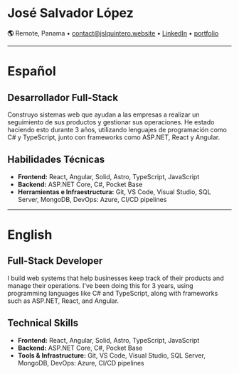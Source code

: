 # José Salvador López

**🌎** Remote, Panama
• contact@jslquintero.website • [LinkedIn](https://linkedin.com/in/jslquintero) •  [portfolio](https://jslquintero.website)  

---

# Español

## Desarrollador Full-Stack

Construyo sistemas web que ayudan a las empresas a realizar un seguimiento de sus productos y gestionar sus operaciones. He estado haciendo esto durante 3 años, utilizando lenguajes de programación como C# y TypeScript, junto con frameworks como ASP.NET, React y Angular.

## Habilidades Técnicas

- **Frontend:** React, Angular, Solid, Astro, TypeScript, JavaScript
- **Backend:** ASP.NET Core, C#, Pocket Base
- **Herramientas e Infraestructura:** Git, VS Code, Visual Studio, SQL Server, MongoDB, DevOps: Azure, CI/CD pipelines

---

# English

## Full-Stack Developer

I build web systems that help businesses keep track of their products and manage their operations. I've been doing this for 3 years, using programming languages like C# and TypeScript, along with frameworks such as ASP.NET, React, and Angular.

## Technical Skills

- **Frontend:** React, Angular, Solid, Astro, TypeScript, JavaScript
- **Backend:** ASP.NET Core, C#, Pocket Base
- **Tools & Infrastructure:** Git, VS Code, Visual Studio, SQL Server, MongoDB, DevOps: Azure, CI/CD pipelines
